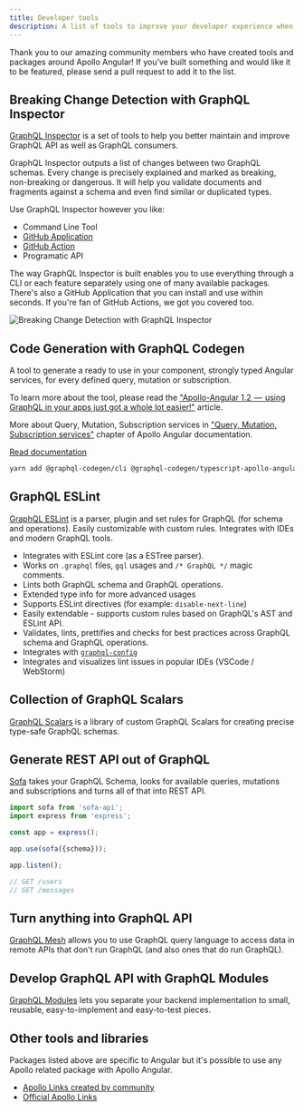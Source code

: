 ```yaml
---
title: Developer tools
description: A list of tools to improve your developer experience when working with GraphQL
---
```


Thank you to our amazing community members who have created tools and packages around Apollo Angular! If you’ve built something and would like it to be featured, please send a pull request to add it to the list.

## Breaking Change Detection with GraphQL Inspector

[GraphQL Inspector](https://graphql-inspector.com/) is a set of tools to help you better maintain and improve GraphQL API as well as GraphQL consumers.

GraphQL Inspector outputs a list of changes between two GraphQL schemas. Every change is precisely explained and marked as breaking, non-breaking or dangerous. It will help you validate documents and fragments against a schema and even find similar or duplicated types.

Use GraphQL Inspector however you like:

- Command Line Tool
- [GitHub Application](https://graphql-inspector.com/docs/products/github)
- [GitHub Action](https://graphql-inspector.com/docs/products/action)
- Programatic API

The way GraphQL Inspector is built enables you to use everything through a CLI or each feature separately using one of many available packages. There's also a GitHub Application that you can install and use within seconds. If you're fan of GitHub Actions, we got you covered too.

![Breaking Change Detection with GraphQL Inspector](https://graphql-inspector.com/assets/images/app-action-9766a9df3298b0592a46ce57642cc57f.jpg)

## Code Generation with GraphQL Codegen

A tool to generate a ready to use in your component, strongly typed Angular services, for every defined query, mutation or subscription.

To learn more about the tool, please read the ["Apollo-Angular 1.2  —  using GraphQL in your apps just got a whole lot easier!"](https://medium.com/the-guild/apollo-angular-code-generation-7903da1f8559) article.

More about Query, Mutation, Subscription services in ["Query, Mutation, Subscription services"](../data/services.md) chapter of Apollo Angular documentation.

[Read documentation](https://graphql-code-generator.com/docs/plugins/typescript-apollo-angular)

```bash
yarn add @graphql-codegen/cli @graphql-codegen/typescript-apollo-angular
```

## GraphQL ESLint

[GraphQL ESLint](https://github.com/dotansimha/graphql-eslint/) is a parser, plugin and set rules for GraphQL (for schema and operations). Easily customizable with custom rules. Integrates with IDEs and modern GraphQL tools.

- Integrates with ESLint core (as a ESTree parser).
- Works on `.graphql` files, `gql` usages and `/* GraphQL */` magic comments.
- Lints both GraphQL schema and GraphQL operations.
- Extended type info for more advanced usages
- Supports ESLint directives (for example: `disable-next-line`)
- Easily extendable - supports custom rules based on GraphQL's AST and ESLint API.
- Validates, lints, prettifies and checks for best practices across GraphQL schema and GraphQL operations.
- Integrates with [`graphql-config`](https://graphql-config.com)
- Integrates and visualizes lint issues in popular IDEs (VSCode / WebStorm)

## Collection of GraphQL Scalars

[GraphQL Scalars](https://github.com/Urigo/graphql-scalars/) is a library of custom GraphQL Scalars for creating precise type-safe GraphQL schemas.

## Generate REST API out of GraphQL

[Sofa](https://www.sofa-api.com/) takes your GraphQL Schema, looks for available queries, mutations and subscriptions and turns all of that into REST API.

```typescript
import sofa from 'sofa-api';
import express from 'express';

const app = express();

app.use(sofa({schema}));

app.listen();

// GET /users
// GET /messages
```

## Turn anything into GraphQL API

[GraphQL Mesh](https://graphql-mesh.com/) allows you to use GraphQL query language to access data in remote APIs that don't run GraphQL (and also ones that do run GraphQL).

## Develop GraphQL API with GraphQL Modules

[GraphQL Modules](https://graphql-modules.com) lets you separate your backend implementation to small, reusable, easy-to-implement and easy-to-test pieces.

## Other tools and libraries

Packages listed above are specific to Angular but it's possible to use any Apollo related package with Apollo Angular.

- [Apollo Links created by community](https://www.apollographql.com/docs/link/links/community.html)
- [Official Apollo Links](https://www.apollographql.com/docs/link/#linkslist)
